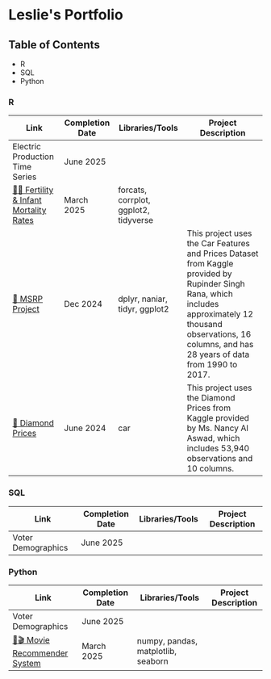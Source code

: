 # Leslie's Portfolio

## Table of Contents
- R
- SQL
- Python 

### R
| Link | Completion Date | Libraries/Tools | Project Description |
| ---- | ----------------| ----------------| ------------------- |
| Electric Production Time Series | June 2025 | | |
| [👶🏼 Fertility & Infant Mortality Rates](https://github.com/lescer3/PSTAT100-final/blob/main/final_project.pdf) | March 2025 | forcats, corrplot, ggplot2, tidyverse |
| [🚙 MSRP Project](https://github.com/lescer3/MSRP-Project) | Dec 2024 | dplyr, naniar, tidyr, ggplot2 | This project uses the Car Features and Prices Dataset from Kaggle provided by Rupinder Singh Rana, which includes approximately 12 thousand observations, 16 columns, and has 28 years of data from 1990 to 2017. |
| [💎 Diamond Prices](https://github.com/lescer3/Diamond-Prices) | June 2024 | car  | This project uses the Diamond Prices from Kaggle provided by Ms. Nancy Al Aswad, which includes 53,940 observations and 10 columns. |


### SQL
| Link | Completion Date | Libraries/Tools | Project Description |
| ---- | ----------------| ----------------| ------------------- |
| Voter Demographics | June 2025 | | |

### Python
| Link | Completion Date | Libraries/Tools | Project Description |
| ---- | ----------------| ----------------| ------------------- |
| Voter Demographics | June 2025 | | |
| [🍿🎬 Movie Recommender System](https://github.com/lescer3/Pstat134-Movie-Recommender-System/blob/main/results/Movie%20Recommender%20System%20Project.pdf) | March 2025 | numpy, pandas, matplotlib, seaborn| |
